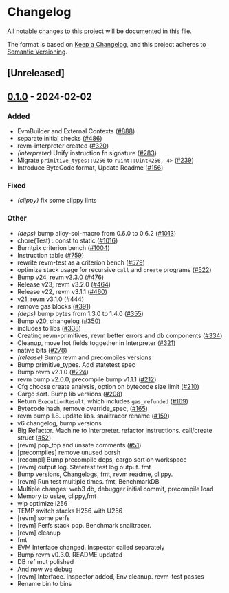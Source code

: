 # Changelog
All notable changes to this project will be documented in this file.

The format is based on [Keep a Changelog](https://keepachangelog.com/en/1.0.0/),
and this project adheres to [Semantic Versioning](https://semver.org/spec/v2.0.0.html).

## [Unreleased]

## [0.1.0](https://github.com/xhcdpg/revm/releases/tag/revm-test-v0.1.0) - 2024-02-02

### Added
- EvmBuilder and External Contexts ([#888](https://github.com/xhcdpg/revm/pull/888))
- separate initial checks ([#486](https://github.com/xhcdpg/revm/pull/486))
- revm-interpreter created ([#320](https://github.com/xhcdpg/revm/pull/320))
- *(interpreter)* Unify instruction fn signature ([#283](https://github.com/xhcdpg/revm/pull/283))
- Migrate `primitive_types::U256` to `ruint::Uint<256, 4>` ([#239](https://github.com/xhcdpg/revm/pull/239))
- Introduce ByteCode format, Update Readme ([#156](https://github.com/xhcdpg/revm/pull/156))

### Fixed
- *(clippy)* fix some clippy lints

### Other
- *(deps)* bump alloy-sol-macro from 0.6.0 to 0.6.2 ([#1013](https://github.com/xhcdpg/revm/pull/1013))
- chore(Test) : const to static ([#1016](https://github.com/xhcdpg/revm/pull/1016))
- Burntpix criterion bench ([#1004](https://github.com/xhcdpg/revm/pull/1004))
- Instruction table ([#759](https://github.com/xhcdpg/revm/pull/759))
- rewrite revm-test as a criterion bench ([#579](https://github.com/xhcdpg/revm/pull/579))
- optimize stack usage for recursive `call` and `create` programs ([#522](https://github.com/xhcdpg/revm/pull/522))
- Bump v24, revm v3.3.0 ([#476](https://github.com/xhcdpg/revm/pull/476))
- Release v23, revm v3.2.0 ([#464](https://github.com/xhcdpg/revm/pull/464))
- Release v22, revm v3.1.1 ([#460](https://github.com/xhcdpg/revm/pull/460))
- v21, revm v3.1.0 ([#444](https://github.com/xhcdpg/revm/pull/444))
- remove gas blocks ([#391](https://github.com/xhcdpg/revm/pull/391))
- *(deps)* bump bytes from 1.3.0 to 1.4.0 ([#355](https://github.com/xhcdpg/revm/pull/355))
- Bump v20, changelog ([#350](https://github.com/xhcdpg/revm/pull/350))
- includes to libs ([#338](https://github.com/xhcdpg/revm/pull/338))
- Creating revm-primitives, revm better errors and db components  ([#334](https://github.com/xhcdpg/revm/pull/334))
- Cleanup, move hot fields toggether in Interpreter ([#321](https://github.com/xhcdpg/revm/pull/321))
- native bits ([#278](https://github.com/xhcdpg/revm/pull/278))
- *(release)* Bump revm and precompiles versions
- Bump primitive_types. Add statetest spec
- Bump revm v2.1.0 ([#224](https://github.com/xhcdpg/revm/pull/224))
- revm bump v2.0.0, precompile bump v1.1.1 ([#212](https://github.com/xhcdpg/revm/pull/212))
- Cfg choose create analysis, option on bytecode size limit ([#210](https://github.com/xhcdpg/revm/pull/210))
- Cargo sort. Bump lib versions ([#208](https://github.com/xhcdpg/revm/pull/208))
- Return `ExecutionResult`, which includes `gas_refunded` ([#169](https://github.com/xhcdpg/revm/pull/169))
- Bytecode hash, remove override_spec, ([#165](https://github.com/xhcdpg/revm/pull/165))
- revm bump 1.8. update libs. snailtracer rename ([#159](https://github.com/xhcdpg/revm/pull/159))
- v6 changelog, bump versions
- Big Refactor. Machine to Interpreter. refactor instructions. call/create struct ([#52](https://github.com/xhcdpg/revm/pull/52))
- [revm] pop_top and unsafe comments ([#51](https://github.com/xhcdpg/revm/pull/51))
- [precompiles] remove unused borsh
- [recompl] Bump precompile deps, cargo sort on workspace
- [revm] output log. Stetetest test log output. fmt
- Bump versions, Changelogs, fmt, revm readme, clippy.
- [revm] Run test multiple times. fmt, BenchmarkDB
- Multiple changes: web3 db, debugger initial commit, precompile load
- Memory to usize, clippy,fmt
- wip optimize i256
- TEMP switch stacks H256 with U256
- [revm] some perfs
- [revm] Perfs stack pop. Benchmark snailtracer.
- [revm] cleanup
- fmt
- EVM Interface changed. Inspector called separately
- Bump revm v0.3.0. README updated
- DB ref mut polished
- And now we debug
- [revm] Interface. Inspector added, Env cleanup. revm-test passes
- Rename bin to bins
